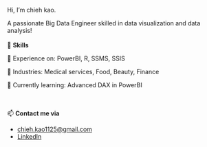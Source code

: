 Hi, I’m chieh kao.

A passionate Big Data Engineer skilled in data visualization and data analysis! 
<br></br>
🔨 **Skills**

💪 Experience on: PowerBI, R, SSMS, SSIS

🏢 Industries: Medical services, Food, Beauty, Finance

🌱 Currently learning: Advanced DAX in PowerBI

<br></br>
📫 **Contact me via**
- chieh.kao1125@gmail.com
- [LinkedIn](https://www.linkedin.com/in/chieh-kao-777360310)

<!---
chieh-kao-1125/chieh-kao-1125 is a ✨ special ✨ repository because its `README.md` (this file) appears on your GitHub profile.
You can click the Preview link to take a look at your changes.
--->

